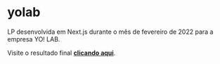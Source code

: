 # yolab

LP desenvolvida em Next.js durante o mês de fevereiro de 2022 para a empresa YO! LAB.

Visite o resultado final **[clicando aqui](https://yolab-dev-gh.vercel.app/)**.
